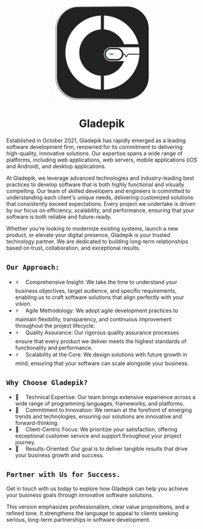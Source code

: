 
 <p align="center">
  <img src="2024gladepik.svg" width="50%" alt="Gladepik"> 
</p>



<h1 align="center">Gladepik</h1>

Established in October 2021, Gladepik has rapidly emerged as a leading software development firm, renowned for its commitment to delivering high-quality, innovative solutions. Our expertise spans a wide range of platforms, including web applications, web servers, mobile applications (iOS and Android), and desktop applications.

At Gladepik, we leverage advanced technologies and industry-leading best practices to develop software that is both highly functional and visually compelling. Our team of skilled developers and engineers is committed to understanding each client's unique needs, delivering customized solutions that consistently exceed expectations. Every project we undertake is driven by our focus on efficiency, scalability, and performance, ensuring that your software is both reliable and future-ready.

Whether you’re looking to modernize existing systems, launch a new product, or elevate your digital presence, Gladepik is your trusted technology partner. We are dedicated to building long-term relationships based on trust, collaboration, and exceptional results.

## `Our Approach:`

* ⚡ &emsp;Comprehensive Insight: We take the time to understand your business objectives, target audience, and specific requirements, enabling us to craft software solutions that align perfectly with your vision.
* ⚡ &emsp;Agile Methodology: We adopt agile development practices to maintain flexibility, transparency, and continuous improvement throughout the project lifecycle.
* ⚡ &emsp;Quality Assurance: Our rigorous quality assurance processes ensure that every product we deliver meets the highest standards of functionality and performance.
* ⚡ &emsp;Scalability at the Core: We design solutions with future growth in mind, ensuring that your software can scale alongside your business.

## `Why Choose Gladepik?`

* 🌱 &emsp;Technical Expertise: Our team brings extensive experience across a wide range of programming languages, frameworks, and platforms.
* 🌱 &emsp;Commitment to Innovation: We remain at the forefront of emerging trends and technologies, ensuring our solutions are innovative and forward-thinking.
* 🌱 &emsp;Client-Centric Focus: We prioritize your satisfaction, offering exceptional customer service and support throughout your project journey.
* 🌱 &emsp;Results-Oriented: Our goal is to deliver tangible results that drive your business growth and success.

## `Partner with Us for Success.`

Get in touch with us today to explore how Gladepik can help you achieve your business goals through innovative software solutions.

This version emphasizes professionalism, clear value propositions, and a refined tone. It strengthens the language to appeal to clients seeking serious, long-term partnerships in software development.

 
